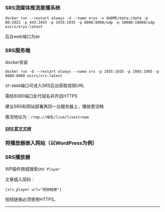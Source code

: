 ### SRS流媒体推流直播系统

```
docker run --restart always -d --name oryx -v $HOME/data:/data -p 80:2022 -p 443:2443 -p 1935:1935 -p 8000:8000/udp -p 10080:10080/udp ossrs/oryx:latest
```

后台web端口为`80`

### SRS服务端


docker安装
```
docker run -d --restart always --name srs -p 1935:1935 -p 1985:1985 -p 8080:8080 ossrs/srs:latest
```
`IP:8080`端口可进入SRS后台获取视频URL

需给8080端口反代域名并开启HTTPS

建议SRS和网站部署再同一台服务器上，播放更流畅

推流地址为：`rtmp://域名/live/livestream`

##### [SRS官方文档](https://ossrs.net/lts/zh-cn/docs/v5/doc/flv)

### 将播放器嵌入网站（以WordPress为例）

### SRS播放器

WP插件商城搜索`SRS Player`

文章插入简码：
```
[srs_player url="视频链接"]
```

视频链接必须使用HTTPS。

---
